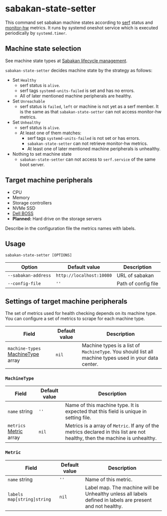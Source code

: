 sabakan-state-setter
====================

This command set sabakan machine states according to [serf][] status and [monitor-hw][] metrics.
It runs by systemd oneshot service which is executed periodically by `systemd.timer`.

Machine state selection
-----------------------

See machine state types at [Sabakan lifecycle management](https://github.com/cybozu-go/sabakan/blob/master/docs/lifecycle.md).

`sabakan-state-setter` decides machine state by the strategy as follows:

- Set `Healthy`
  - serf status is `alive`.
  - serf tags `systemd-units-failed` is set and has no errors.
  - All of later mentioned machine peripherals are healthy.
- Set `Unreachable`
  - serf status is `failed`, `left` or machine is not yet as a serf member. It is the same as that `sabakan-state-setter` can not access monitor-hw metrics.
- Set `Unhealthy`
  - serf status is `alive`.
  - At least one of them matches:
    - serf tags `systemd-units-failed` is not set or has errors.
    - `sabakan-state-setter` can not retrieve monitor-hw metrics.
    - At least one of later mentioned machine peripherals is unhealthy.
- Nothing to set machine state
  - `sabakan-state-setter` can not access to `serf.service` of the same boot server.

Target machine peripherals
--------------------------

- CPU
- Memory
- Storage controllers
- NVMe SSD
- [Dell BOSS][]
- **Planned:** Hard drive on the storage servers

Describe in the configuration file the metrics names with labels.

Usage
-----

```console
sabakan-state-setter [OPTIONS]
```

| Option              | Default value            | Description         |
| ------------------- | ------------------------ | --------------      |
| `--sabakan-address` | `http://localhost:10080` | URL of sabakan      |
| `--config-file`     | `''`                     | Path of config file |

Settings of target machine peripherals
--------------------------------------

The set of metrics used for health checking depends on its machine type.
You can configure a set of metrics to scrape for each machine type.

| Field                                             | Default value            | Description                                                                                         |
| -------------------                               | ------------------------ | --------------                                                                                      |
| `machine-types` [MachineType](#MachineType) array | `nil`                    | Machine types is a list of `MachineType`. You should list all machine types used in your data center. |

### `MachineType`

| Field                             | Default value            | Description                                                                                                               |
| -------------------               | ------------------------ | --------------                                                                                                            |
| `name` string                     | `''`                     | Name of this machine type. It is expected that this field is unique in setting file.                                      |
| `metrics` [Metric](#Metric) array | `nil`                    | Metrics is a array of `Metric`. If any of the metrics declared in this list are not healthy, then the machine is unhealthy. |

### `Metric`

| Field                        | Default value            | Description                                                                                                    |
| -------------------          | ------------------------ | --------------                                                                                                 |
| `name` string                | `''`                     | Name of this metric.                                                                                           |
| `labels` `map[string]string` | `nil`                    | Label map. The machine will be Unhealthy unless all labels defined in labels are present and not healthy. |

[serf]: https://www.serf.io/
[monitor-hw]: https://github.com/cybozu-go/setup-hw/blob/master/docs/monitor-hw.md
[Dell BOSS]: https://i.dell.com/sites/doccontent/shared-content/data-sheets/en/Documents/Dell-PowerEdge-Boot-Optimized-Storage-Solution.pdf
